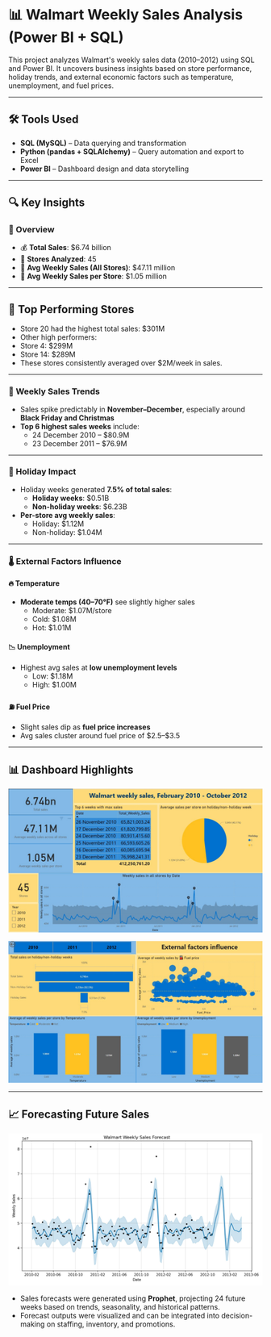 # 📊 Walmart Weekly Sales Analysis (Power BI + SQL)

This project analyzes Walmart's weekly sales data (2010–2012) using SQL and Power BI. It uncovers business insights based on store performance, holiday trends, and external economic factors such as temperature, unemployment, and fuel prices.

---
## 🛠 Tools Used
- **SQL (MySQL)** – Data querying and transformation
- **Python (pandas + SQLAlchemy)** – Query automation and export to Excel
- **Power BI** – Dashboard design and data storytelling

---
## 🔍 Key Insights

### 📌 Overview
- 💰 **Total Sales**: \$6.74 billion
- 🏬 **Stores Analyzed**: 45
- 📆 **Avg Weekly Sales (All Stores)**: \$47.11 million
- 🏪 **Avg Weekly Sales per Store**: \$1.05 million

---
## 🏬 Top Performing Stores
- Store 20 had the highest total sales: $301M
- Other high performers:
- Store 4: $299M
- Store 14: $289M
- These stores consistently averaged over $2M/week in sales.

---
### 📅 Weekly Sales Trends
- Sales spike predictably in **November–December**, especially around **Black Friday and Christmas**
- **Top 6 highest sales weeks** include:
  - 24 December 2010 – \$80.9M
  - 23 December 2011 – \$76.9M

---
### 🧨 Holiday Impact
- Holiday weeks generated **7.5% of total sales**:
  - **Holiday weeks**: \$0.51B
  - **Non-holiday weeks**: \$6.23B
- **Per-store avg weekly sales**:
  - Holiday: \$1.12M  
  - Non-holiday: \$1.04M

---
### 🌡️ External Factors Influence

#### 🔥 Temperature
- **Moderate temps (40–70°F)** see slightly higher sales  
  - Moderate: \$1.07M/store  
  - Cold: \$1.08M  
  - Hot: \$1.01M  

#### 📉 Unemployment
- Highest avg sales at **low unemployment levels**  
  - Low: \$1.18M  
  - High: \$1.00M

#### ⛽ Fuel Price
- Slight sales dip as **fuel price increases**
- Avg sales cluster around fuel price of \$2.5–\$3.5

---
## 📊 Dashboard Highlights

![dashboard1](output/Charts1.jpg)

![dashboard2](output/Charts2.jpg)


---
## 📈 Forecasting Future Sales


![Walmart Sales Forecast](output/forecast.jpg)

- Sales forecasts were generated using **Prophet**, projecting 24 future weeks based on trends, seasonality, and historical patterns. 
- Forecast outputs were visualized and can be integrated into decision-making on staffing, inventory, and promotions.
